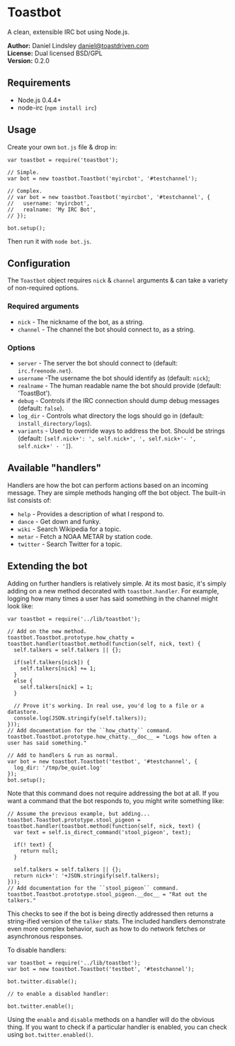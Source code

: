 Toastbot
========

A clean, extensible IRC bot using Node.js.

**Author:** Daniel Lindsley <daniel@toastdriven.com>  
**License:** Dual licensed BSD/GPL  
**Version:** 0.2.0


Requirements
------------

* Node.js 0.4.4+
* node-irc (``npm install irc``)


Usage
-----

Create your own ``bot.js`` file & drop in:

    var toastbot = require('toastbot');
    
    // Simple.
    var bot = new toastbot.Toastbot('myircbot', '#testchannel');
    
    // Complex.
    // var bot = new toastbot.Toastbot('myircbot', '#testchannel', {
    //   username: 'myircbot',
    //   realname: 'My IRC Bot',
    // });
    
    bot.setup();

Then run it with ``node bot.js``.


Configuration
-------------

The ``Toastbot`` object requires ``nick`` & ``channel`` arguments & can take a
variety of non-required options.

### Required arguments

* ``nick`` - The nickname of the bot, as a string.
* ``channel`` - The channel the bot should connect to, as a string.

### Options

* ``server`` - The server the bot should connect to (default: ``irc.freenode.net``).
* ``username`` -The username the bot should identify as (default: ``nick``);
* ``realname`` - The human readable name the bot should provide (default: 'ToastBot').
* ``debug`` - Controls if the IRC connection should dump debug messages (default: ``false``).
* ``log_dir`` - Controls what directory the logs should go in (default: ``install_directory/logs``).
* ``variants`` - Used to override ways to address the bot. Should be strings (default: ``[self.nick+': ', self.nick+', ', self.nick+'- ', self.nick+' - ']``).


Available "handlers"
--------------------

Handlers are how the bot can perform actions based on an incoming message. They
are simple methods hanging off the bot object. The built-in list consists of:

* ``help`` - Provides a description of what I respond to.
* ``dance`` - Get down and funky.
* ``wiki`` - Search Wikipedia for a topic.
* ``metar`` - Fetch a NOAA METAR by station code.
* ``twitter`` - Search Twitter for a topic.


Extending the bot
-----------------

Adding on further handlers is relatively simple. At its most basic, it's simply
adding on a new method decorated with ``toastbot.handler``. For example, logging 
how many times a user has said something in the channel might look like:

    var toastbot = require('../lib/toastbot');
    
    // Add on the new method.
    toastbot.Toastbot.prototype.how_chatty = toastbot.handler(toastbot.method(function(self, nick, text) {
      self.talkers = self.talkers || {};
      
      if(self.talkers[nick]) {
        self.talkers[nick] += 1;
      }
      else {
        self.talkers[nick] = 1;
      }
      
      // Prove it's working. In real use, you'd log to a file or a datastore.
      console.log(JSON.stringify(self.talkers));
    }));
    // Add documentation for the ``how_chatty`` command.
    toastbot.Toastbot.prototype.how_chatty.__doc__ = "Logs how often a user has said something."
    
    // Add to handlers & run as normal.
    var bot = new toastbot.Toastbot('testbot', '#testchannel', {
      log_dir: '/tmp/be_quiet.log'
    });
    bot.setup();

Note that this command does not require addressing the bot at all. If you want
a command that the bot responds to, you might write something like:

    // Assume the previous example, but adding...
    toastbot.Toastbot.prototype.stool_pigeon = toastbot.handler(toastbot.method(function(self, nick, text) {
      var text = self.is_direct_command('stool_pigeon', text);

      if(! text) {
        return null;
      }

      self.talkers = self.talkers || {};
      return nick+': '+JSON.stringify(self.talkers);
    }));
    // Add documentation for the ``stool_pigeon`` command.
    toastbot.Toastbot.prototype.stool_pigeon.__doc__ = "Rat out the talkers."
    
This checks to see if the bot is being directly addressed then returns a
string-ified version of the ``talker`` stats. The included handlers demonstrate
even more complex behavior, such as how to do network fetches or asynchronous
responses.

To disable handlers:

    var toastbot = require('../lib/toastbot');
    var bot = new toastbot.Toastbot('testbot', '#testchannel');
    
    bot.twitter.disable();

    // to enable a disabled handler:

    bot.twitter.enable();

Using the `enable` and `disable` methods on a handler will do the obvious thing. 
If you want to check if a particular handler is enabled, you can check using
``bot.twitter.enabled()``.
